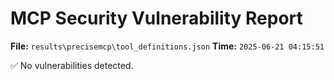 # MCP Security Vulnerability Report
**File:** `results\precisemcp\tool_definitions.json`
**Time:** `2025-06-21 04:15:51`

✅ No vulnerabilities detected.